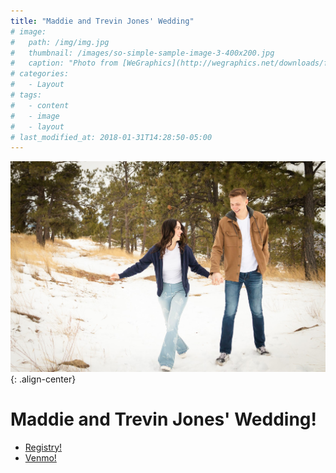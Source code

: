 ```yaml
---
title: "Maddie and Trevin Jones' Wedding"
# image: 
#   path: /img/img.jpg
#   thumbnail: /images/so-simple-sample-image-3-400x200.jpg
#   caption: "Photo from [WeGraphics](http://wegraphics.net/downloads/free-ultimate-blurred-background-pack/)"
# categories:
#   - Layout
# tags:
#   - content
#   - image
#   - layout
# last_modified_at: 2018-01-31T14:28:50-05:00
---
```


![center-aligned-image](img/img.jpg){: .align-center}

# Maddie and Trevin Jones' Wedding!

* [Registry!](https://www.myregistry.com/wedding-registry/trevin-jones-and-maddie-cutler-boise-id/4177153)
* [Venmo!](https://venmo.com/u/tr3vinj)
